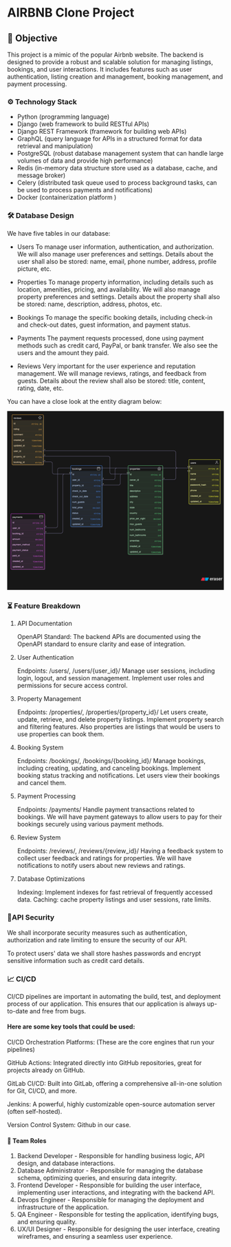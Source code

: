 # AIRBNB Clone Project

## 🚀 Objective

This project is a mimic of the popular Airbnb website. The backend is designed to provide a robust and scalable solution for managing listings, bookings, and user interactions. It includes features such as user authentication, listing creation and management, booking management, and payment processing.

### ⚙️ Technology Stack

- Python (programming language)
- Django (web framework to build RESTful APIs)
- Django REST Framework (framework for building web APIs)
- GraphQL (query language for APIs in a structured format for data retrieval and manipulation)
- PostgreSQL (robust database management system that can handle large volumes of data and provide high performance)
- Redis (in-memory data structure store used as a database, cache, and message broker)
- Celery (distributed task queue used to process background tasks, can be used to process payments and notifications)
- Docker (containerization platform )

### 🛠️ Database Design

We have five tables in our database:

- Users
  To manage user information, authentication, and authorization. We will also manage user preferences and settings. Details about the user shall also be stored: name, email, phone number, address, profile picture, etc.

- Properties
  To manage property information, including details such as location, amenities, pricing, and availability. We will also manage property preferences and settings. Details about the property shall also be stored: name, description, address, photos, etc.

- Bookings
  To manage the specific booking details, including check-in and check-out dates, guest information, and payment status.

- Payments
  The payment requests processed, done using payment methods such as credit card, PayPal, or bank transfer. We also see the users and the amount they paid.

- Reviews
  Very important for the user experience and reputation management. We will manage reviews, ratings, and feedback from guests. Details about the review shall also be stored: title, content, rating, date, etc.

You can have a close look at the entity diagram below:

![Entity Diagram](./docs/images/database-entity.png)

### ⏳ Feature Breakdown

1. API Documentation

   OpenAPI Standard: The backend APIs are documented using the OpenAPI standard to ensure clarity and ease of integration.

2. User Authentication

   Endpoints: /users/, /users/{user_id}/
   Manage user sessions, including login, logout, and session management. Implement user roles and permissions for secure access control.

3. Property Management

   Endpoints: /properties/, /properties/{property_id}/
   Let users create, update, retrieve, and delete property listings. Implement property search and filtering features. Also properties are listings that would be users to use properties can book them.

4. Booking System

   Endpoints: /bookings/, /bookings/{booking_id}/
   Manage bookings, including creating, updating, and canceling bookings. Implement booking status tracking and notifications. Let users view their bookings and cancel them.

5. Payment Processing

   Endpoints: /payments/
   Handle payment transactions related to bookings. We will have payment gateways to allow users to pay for their bookings securely using various payment methods.

6. Review System

   Endpoints: /reviews/, /reviews/{review_id}/
   Having a feedback system to collect user feedback and ratings for properties. We will have notifications to notify users about new reviews and ratings.

7. Database Optimizations

   Indexing: Implement indexes for fast retrieval of frequently accessed data.
   Caching: cache property listings and user sessions, rate limits.

### 🔐API Security

We shall incorporate security measures such as authentication, authorization and rate limiting to ensure the security of our API.

To protect users' data we shall store hashes passwords and encrypt sensitive information such as credit card details.

### 📈 CI/CD

CI/CD pipelines are important in automating the build, test, and deployment process of our application. This ensures that our application is always up-to-date and free from bugs.

#### Here are some key tools that could be used:

CI/CD Orchestration Platforms: (These are the core engines that run your pipelines)

GitHub Actions: Integrated directly into GitHub repositories, great for projects already on GitHub.

GitLab CI/CD: Built into GitLab, offering a comprehensive all-in-one solution for Git, CI/CD, and more.

Jenkins: A powerful, highly customizable open-source automation server (often self-hosted).

Version Control System: Github in our case.

#### 💯 Team Roles

1. Backend Developer - Responsible for handling business logic, API design, and database interactions.
2. Database Administrator - Responsible for managing the database schema, optimizing queries, and ensuring data integrity.
3. Frontend Developer - Responsible for building the user interface, implementing user interactions, and integrating with the backend API.
4. Devops Engineer - Responsible for managing the deployment and infrastructure of the application.
5. QA Engineer - Responsible for testing the application, identifying bugs, and ensuring quality.
6. UX/UI Designer - Responsible for designing the user interface, creating wireframes, and ensuring a seamless user experience.
